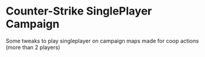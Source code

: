# Counter-Strike SinglePlayer Campaign
 Some tweaks to play singleplayer on campaign maps made for coop actions (more than 2 players)

